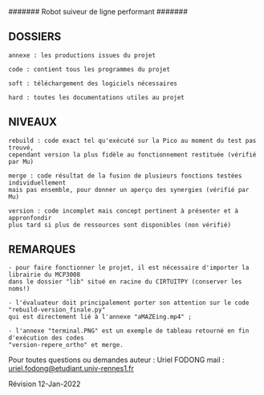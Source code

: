 ####### Robot suiveur de ligne performant #######

## DOSSIERS

	annexe : les productions issues du projet

	code : contient tous les programmes du projet
	
	soft : téléchargement des logiciels nécessaires

	hard : toutes les documentations utiles au projet

## NIVEAUX

	rebuild : code exact tel qu'exécuté sur la Pico au moment du test pas trouvé,
	cependant version la plus fidèle au fonctionnement restituée (vérifié par Mu)

	merge : code résultat de la fusion de plusieurs fonctions testées individuellement
	mais pas ensemble, pour donner un aperçu des synergies (vérifié par Mu)

	version : code incomplet mais concept pertinent à présenter et à appronfondir
	plus tard si plus de ressources sont disponibles (non vérifié)

## REMARQUES

	- pour faire fonctionner le projet, il est nécessaire d'importer la librairie du MCP3008
	dans le dossier "lib" situé en racine du CIRTUITPY (conserver les noms!)

	- l'évaluateur doit principalement porter son attention sur le code "rebuild-version_finale.py"
	qui est directement lié à l'annexe "aMAZEing.mp4" ;

	- l'annexe "terminal.PNG" est un exemple de tableau retourné en fin d'exécution des codes
	"version-repere_ortho" et merge.

Pour toutes questions ou demandes
	auteur : Uriel FODONG
		mail : uriel.fodong@etudiant.univ-rennes1.fr

Révision 12-Jan-2022
